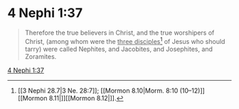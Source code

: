 # 4 Nephi 1:37

> Therefore the true believers in Christ, and the true worshipers of Christ, (among whom were the <u>three disciples</u>[^a] of Jesus who should tarry) were called Nephites, and Jacobites, and Josephites, and Zoramites.

[4 Nephi 1:37](https://www.churchofjesuschrist.org/study/scriptures/bofm/4-ne/1?lang=eng&id=p37#p37)


[^a]: [[3 Nephi 28.7|3 Ne. 28:7]]; [[Mormon 8.10|Morm. 8:10 (10–12)]][[Mormon 8.11|]][[Mormon 8.12|]].  
